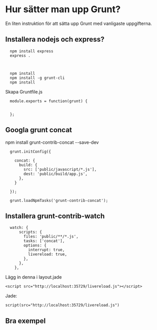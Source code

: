 Hur sätter man upp Grunt?
====

En liten instruktion för att sätta upp Grunt med vanligaste uppgifterna.


## Installera nodejs och express?


      npm install express
      express .



      npm install
      npm install -g grunt-cli
      npm install 

Skapa Gruntfile.js

      module.exports = function(grunt) {


      };

## Googla grunt concat

npm install grunt-contrib-concat --save-dev


      grunt.initConfig({

        concat: {
          build: {
            src: ['public/javascript/*.js'],
            dest: 'public/build/app.js',
          },
        }

      });

      grunt.loadNpmTasks('grunt-contrib-concat');


## Installera grunt-contrib-watch

      watch: {
          scripts: {
            files: 'public/**/*.js',
            tasks: ['concat'],
            options: {
              interrupt: true,
              livereload: true,
            },
          },
        },

Lägg in denna i layout.jade
    
    <script src="http://localhost:35729/livereload.js"></script>

Jade:

    script(src="http://localhost:35729/livereload.js")


## Bra exempel



